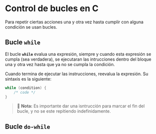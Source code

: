 # Control de bucles en C

Para repetir ciertas acciones una y otra vez hasta cumplir con alguna condición se usan bucles.

## Bucle **`while`**

El bucle **`while`** evalua una expresión, siempre y cuando esta expresión se cumpla (sea verdadera), se ejecutaran las intrucciones dentro del bloque una y otra vez hasta que ya no se cumpla la condición.

Cuando termina de ejecutar las instrucciones, reevalua la expresión. Su sintaxis es la siguiente:

```c
while (condition) {
    /* code */
}
```

> 📝 **Nota:** Es importante dar una isntrucción para marcar el fin del bucle, y no se este repitiendo indefinidamente.

## Bucle **`do-while`**
